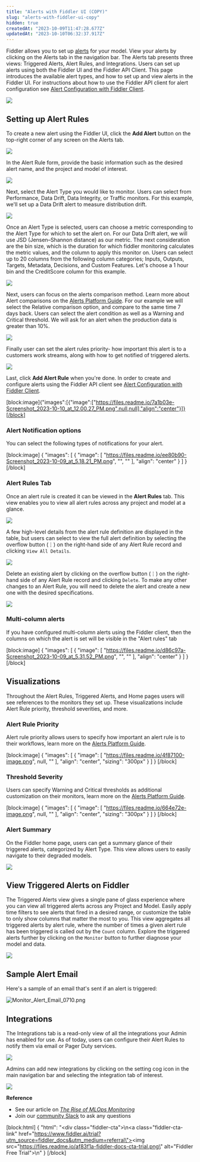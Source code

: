 ```yaml
---
title: "Alerts with Fiddler UI (COPY)"
slug: "alerts-with-fiddler-ui-copy"
hidden: true
createdAt: "2023-10-09T11:47:28.677Z"
updatedAt: "2023-10-10T06:32:37.917Z"
---
```

Fiddler allows you to set up [alerts](https://docs.fiddler.ai/v1.6/docs/alerts-platform) for your model. View your alerts by clicking on the Alerts tab in the navigation bar. The Alerts tab presents three views: Triggered Alerts, Alert Rules, and Integrations. Users can set up alerts using both the Fiddler UI and the Fiddler API Client. This page introduces the available alert types, and how to set up and view alerts in the Fiddler UI. For instructions about how to use the Fiddler API client for alert configuration see [Alert Configuration with Fiddler Client](doc:alerts-client).

![](https://files.readme.io/1730387-image.png)

## Setting up Alert Rules

To create a new alert using the Fiddler UI, click the **Add Alert** button on the top-right corner of any screen on the Alerts tab. 

![](https://files.readme.io/78537d3-image.png)

In the Alert Rule form, provide the basic information such as the desired alert name, and the project and model of interest. 

![](https://files.readme.io/8418e4f-image.png)

Next, select the Alert Type you would like to monitor. Users can select from Performance, Data Drift, Data Integrity, or Traffic monitors. For this example, we'll set up a Data Drift alert to measure distribution drift.

![](https://files.readme.io/d51ca30-image.png)

Once an Alert Type is selected, users can choose a metric corresponding to the Alert Type for which to set the alert on. For our Data Drift alert, we will use JSD (Jensen–Shannon distance) as our metric. The next consideration are the bin size, which is the duration for which fiddler monitoring calculates the metric values, and the column to apply this monitor on. Users can select up to 20 columns from the following column categories; Inputs, Outputs, Targets, Metadata, Decisions, and Custom Features. Let's choose a 1 hour bin and the CreditScore column for this example. 

![](https://files.readme.io/033e061-image.png)

Next, users can focus on the alerts comparison method. Learn more about Alert comparisons on the [Alerts Platform Guide](https://docs.fiddler.ai/v1.6/docs/alerts-platform). For our example we will select the Relative comparison option, and compare to the same time 7 days back. Users can select the alert condition as well as a Warning and Critical threshold. We will ask for an alert when the production data is greater than 10%.

![](https://files.readme.io/cb3f4b0-image.png)

Finally user can set the alert rules priority- how important this alert is to a customers work streams, along with how to get notified of triggered alerts. 

![](https://files.readme.io/0e75a9e-image.png)

 Last, click **Add Alert Rule** when you're done. In order to create and configure alerts using the Fiddler API client see [Alert Configuration with Fiddler Client](https://docs.fiddler.ai/v1.5/docs/fiddler-ui).

[block:image]{"images":[{"image":["https://files.readme.io/7a1b03e-Screenshot_2023-10-10_at_12.00.27_PM.png",null,null],"align":"center"}]}[/block]

### Alert Notification options

You can select the following types of notifications for your alert.

[block:image]
{
  "images": [
    {
      "image": [
        "https://files.readme.io/ee80b90-Screenshot_2023-10-09_at_5.18.21_PM.png",
        "",
        ""
      ],
      "align": "center"
    }
  ]
}
[/block]


### Alert Rules Tab

Once an alert rule is created it can be viewed in the **Alert Rules** tab. This view enables you to view all alert rules across any project and model at a glance.

![](https://files.readme.io/ec2fde7-image.png)

A few high-level details from the alert rule definition are displayed in the table, but users can select to view the full alert definition by selecting the overflow button (⋮) on the right-hand side of any Alert Rule record and clicking `View All Details`. 

![](https://files.readme.io/0e1dbdc-image.png)

Delete an existing alert by clicking on the overflow button (⋮) on the right-hand side of any Alert Rule record and clicking `Delete`. To make any other changes to an Alert Rule, you will need to delete the alert and create a new one with the desired specifications. 

![](https://files.readme.io/eddf05e-image.png)

### Multi-column alerts

If you have configured multi-column alerts using the Fiddler client, then the columns on which the alert is set will be visible in the "Alert rules" tab

[block:image]
{
  "images": [
    {
      "image": [
        "https://files.readme.io/d86c97a-Screenshot_2023-10-09_at_5.31.52_PM.png",
        "",
        ""
      ],
      "align": "center"
    }
  ]
}
[/block]


## Visualizations

Throughout the Alert Rules, Triggered Alerts, and Home pages users will see references to the monitors they set up. These visualizations include Alert Rule priority, threshold severities, and more.

### Alert Rule Priority

Alert rule priority allows users to specify how important an alert rule is to their workflows, learn more on the [Alerts Platform Guide](https://docs.fiddler.ai/v1.6/docs/alerts-platform).

[block:image]
{
  "images": [
    {
      "image": [
        "https://files.readme.io/4f87100-image.png",
        null,
        ""
      ],
      "align": "center",
      "sizing": "300px"
    }
  ]
}
[/block]


### Threshold Severity

Users can specify Warning and Critical thresholds as additional customization on their monitors, learn more on the [Alerts Platform Guide](https://docs.fiddler.ai/v1.6/docs/alerts-platform).

[block:image]
{
  "images": [
    {
      "image": [
        "https://files.readme.io/664e72e-image.png",
        null,
        ""
      ],
      "align": "center",
      "sizing": "300px"
    }
  ]
}
[/block]


### Alert Summary

On the Fiddler home page, users can get a summary glance of their triggered alerts, categorized by Alert Type. This view allows users to easily navigate to their degraded models.

![](https://files.readme.io/3f76938-image.png)

## View Triggered Alerts on Fiddler

The Triggered Alerts view gives a single pane of glass experience where you can view all triggered alerts across any Project and Model. Easily apply time filters to see alerts that fired in a desired range, or customize the table to only show columns that matter the most to you. This view aggregates all triggered alerts by alert rule, where the number of times a given alert rule has been triggered is called out by the `Count` column. Explore the triggered alerts further by clicking on the `Monitor` button to further diagnose your model and data.

![](https://files.readme.io/30a5ab5-Screen_Shot_2022-10-03_at_3.39.32_PM.png)

## Sample Alert Email

Here's a sample of an email that's sent if an alert is triggered:

![](https://files.readme.io/9dfc566-Monitor_Alert_Email_0710.png "Monitor_Alert_Email_0710.png")

## Integrations

The Integrations tab is a read-only view of all the integrations your Admin has enabled for use. As of today, users can configure their Alert Rules to notify them via email or Pager Duty services.

![](https://files.readme.io/7462149-image.png)

Admins can add new integrations by clicking on the setting cog icon in the main navigation bar and selecting the integration tab of interest.

![](https://files.readme.io/6ee3027-Screen_Shot_2022-10-03_at_4.16.00_PM.png)

**Reference**

- See our article on [_The Rise of MLOps Monitoring_](https://www.fiddler.ai/blog/the-rise-of-mlops-monitoring)
- Join our [community Slack](https://www.fiddler.ai/slackinvite) to ask any questions

[block:html]
{
  "html": "<div class=\"fiddler-cta\">\n<a class=\"fiddler-cta-link\" href=\"https://www.fiddler.ai/trial?utm_source=fiddler_docs&utm_medium=referral\"><img src=\"https://files.readme.io/af83f1a-fiddler-docs-cta-trial.png\" alt=\"Fiddler Free Trial\"></a>\n</div>"
}
[/block]